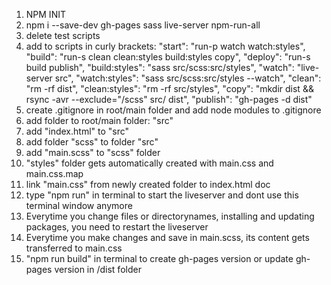 1. NPM INIT
2. npm i --save-dev gh-pages sass live-server npm-run-all
3. delete test scripts
4. add to scripts in curly brackets:
   "start": "run-p watch watch:styles",
   "build": "run-s clean clean:styles build:styles copy",
   "deploy": "run-s build publish",
   "build:styles": "sass src/scss:src/styles",
   "watch": "live-server src",
   "watch:styles": "sass src/scss:src/styles --watch",
   "clean": "rm -rf dist",
   "clean:styles": "rm -rf src/styles",
   "copy": "mkdir dist && rsync -avr --exclude=\"/scss\" src/ dist",
   "publish": "gh-pages -d dist"
5. create .gitignore in root/main folder and add node modules to .gitignore
6. add folder to root/main folder: "src"
7. add "index.html" to "src"
8. add folder "scss" to folder "src"
9. add "main.scss" to "scss" folder
10. "styles" folder gets automatically created with main.css and main.css.map
11. link "main.css" from newly created folder to index.html doc
12. type "npm run" in terminal to start the liveserver and dont use this terminal window anymore
13. Everytime you change files or directorynames, installing and updating packages, you need to restart the liveserver
14. Everytime you make changes and save in main.scss, its content gets transferred to main.css
15. "npm run build" in terminal to create gh-pages version or update gh-pages version in /dist folder
